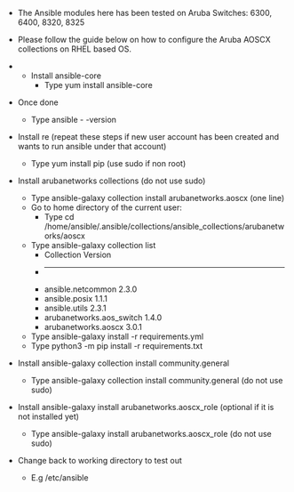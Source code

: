 * The Ansible modules here has been tested on Aruba Switches: 6300, 6400, 8320, 8325

* Please follow the guide below on how to configure the Aruba AOSCX collections on RHEL based OS.

* * Install ansible-core
    * Type yum install ansible-core
* Once done
    * Type ansible - -version
* Install re (repeat these steps if new user account has been created and wants to run ansible under that account)
    * Type yum install pip (use sudo if non root)
* Install arubanetworks collections  (do not use sudo)
    * Type ansible-galaxy collection install arubanetworks.aoscx (one line)
    * Go to home directory of the current user: 
        * Type cd /home/ansible/.ansible/collections/ansible_collections/arubanetworks/aoscx
    * Type ansible-galaxy collection list
        *  Collection               Version
        *  ------------------------ -------
        *  ansible.netcommon        2.3.0
        *  ansible.posix            1.1.1
        * ansible.utils            2.3.1
        *  arubanetworks.aos_switch 1.4.0
        *  arubanetworks.aoscx      3.0.1
    * Type ansible-galaxy install -r requirements.yml
    * Type python3 -m pip install -r requirements.txt
* Install ansible-galaxy collection install community.general
    * Type ansible-galaxy collection install community.general (do not use sudo)
* Install ansible-galaxy install arubanetworks.aoscx_role (optional if it is not installed yet)
    * Type ansible-galaxy install arubanetworks.aoscx_role (do not use sudo)
* Change back to working directory to test out 
    * E.g /etc/ansible
